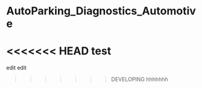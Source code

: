 # AutoParking_Diagnostics_Automotive
<<<<<<< HEAD
test
=======
edit edit
>>>>>>> DEVELOPING
hhhhhhh

